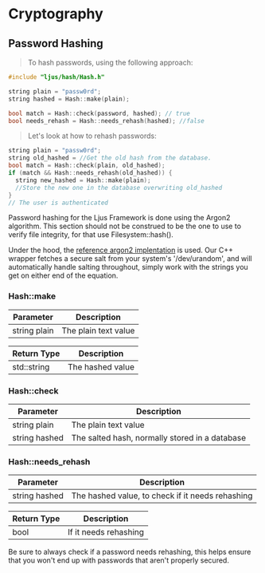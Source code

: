 
# Cryptography

## Password Hashing
> To hash passwords, using the following approach:

```cpp
#include "ljus/hash/Hash.h"

string plain = "passw0rd";
string hashed = Hash::make(plain);

bool match = Hash::check(password, hashed); // true
bool needs_rehash = Hash::needs_rehash(hashed); //false
```

> Let's look at how to rehash passwords:

```cpp
string plain = "passw0rd";
string old_hashed = //Get the old hash from the database.
bool match = Hash::check(plain, old_hashed);
if (match && Hash::needs_rehash(old_hashed)) {
  string new_hashed = Hash::make(plain);
  //Store the new one in the database overwriting old_hashed
}
// The user is authenticated
```

Password hashing for the Ljus Framework is done using the Argon2 algorithm. This section should not be construed to be the one to use to verify file integrity, for that use Filesystem::hash().

Under the hood, the [reference argon2 implentation](https://github.com/P-H-C/phc-winner-argon2) is used. Our C++ wrapper fetches a secure salt from your system's '/dev/urandom', and will automatically handle salting throughout, simply work with the strings you get on either end of the equation.

### Hash::make
Parameter | Description
--------- | -----------
string plain | The plain text value

Return Type | Description
----------- | -----------
std::string | The hashed value


### Hash::check
Parameter | Description
--------- | -----------
string plain | The plain text value
string hashed | The salted hash, normally stored in a database

### Hash::needs_rehash
Parameter | Description
--------- | -----------
string hashed | The hashed value, to check if it needs rehashing

Return Type | Description
----------- | -----------
bool | If it needs rehashing


<aside class="success">
Be sure to always check if a password needs rehashing, this helps ensure that you won't end up with passwords that aren't properly secured.
</aside>
